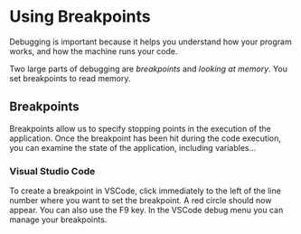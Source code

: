 # Using Breakpoints

Debugging is important because it helps you understand how your program works, and how the machine runs your code.

Two large parts of debugging are _breakpoints_ and _looking at memory_. You set breakpoints to read memory.

## Breakpoints

Breakpoints allow us to specify stopping points in the execution of the application. Once the breakpoint has been hit during the code execution, you can examine the state of the application, including variables... 

### Visual Studio Code
To create a breakpoint in VSCode, click immediately to the left of the line number where you want to set the breakpoint. A red circle should now appear. You can also use the F9 key. In the VSCode debug menu you can manage your breakpoints.

